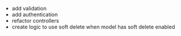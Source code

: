 - add validation
- add authentication
- refactor controllers
- create logic to use soft delete when model has soft delete enabled